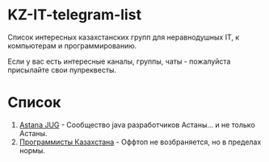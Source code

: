 # KZ-IT-telegram-list

Список интересных казахстанских групп для неравнодушных IT, к компьютерам и программированию. 

Если у вас есть интересные каналы, группы, чаты - пожалуйста присылайте свои пулреквесты.

# Список

1. [Astana JUG](https://t.me/astanajug) - Cообщество java разработчиков Астаны... и не только Астаны.
2. [Программисты Казахстана](https://t.me/devkz) - Оффтоп не возбраняется, но в пределах нормы.




